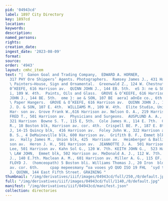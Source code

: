 ```yaml
---
pid: '04943cd'
label: 1897 City Directory
key: 1897cd
location: 
keywords: 
description: 
named_persons: 
rights: 
creation_date: 
ingest_date: '2023-08-09'
format: 
source: 
order: '4943'
layout: cmhc_item
text: "|  Ganon Goal and Trading Company,  EDWARD A. HORNER,           Manager. ORE
  317 PHY Ore Shippers’ Agents. Photographers.  Ramsey James J., 431 Harrison av.
  \ Painters—House, Sign and Ornamental.  Greenwald Z., 124 W. Chestnut.  GROVE &
  0’KEEFE, 616 Harrison av.  QUINN JOHN J., 144 EB. 5th.  eS 3: ne & SON, 107 E  tae
  i, 109 W. 4th.  Paints, Oils and Glass.  GROVE & O’KEEFE, 616 Harrison av.  QUINN
  JOHN J., 144 BE. 5th.  ome }: ae & SON, 107 BE  aera] aOnEe co., 6th cor. Hemlock.
  \ Paper Hangers.  GROVE & O’KEEFE, 616 Harrison av.  QUINN JOHN J., 144 E. 5th  THOMAS
  J. D. & SON, 107 E. 4th.  WILLIAMS M., 109 W. 4th.  Elite Studio, Union blk, 425
  Har- son av. Grove Frank W.,616 Harrison av. Nelson O. A., 219 Harrison av. STOCKDORF
  FRED T., 501 Harrison av.  Physicians and Surgeons.  AUSPLUND A. A., Manhattan blix,
  321 Harrison  Bowne S. T., 115 E, 5th.  Cole James H., 114 E. 7th.  Collins William
  R., 10 Boston blk, Harrison av. cor. 4th.  Crispell BE. P., 187 E. 8th.  Crook Joel
  J, 14-15 Quincy blk,  416 Harrison av.  Foley John W., 322 Harrison av.  Galloway
  B. S., 4 DeMaineville blk, 600 Harrison av.  Grifith B. F., Emmet blk, 502  Harrison
  av.  Hally James M., Union blk, 425  Harrison av.  Heimberger & Ballin, 303 Harri-
  son av.  Heron J. H., 501 Harrison av.  JEANNOTTE J. A.  501 Harrison av.  Kahn
  Lee, 501 Harrison av. Kahn Sol G., 120 W. 7th. KEITH JOHN G.,  523 Harrison av.
  \ LAW JOHN,  Emmet blk, 502 Harrison av. MeDonald A. J., 112 W. 7th. MeDonald Roderick
  J., 140 E.7th. Maclean A. M., 601 Harrison av. Miller A. G., 115 EF. 5th. NUTTING
  FLOYD J.  (homceopath) 5 Boston bli. Williams Thomas J., 20 Iron  bldg, Harrison
  av. cor. 6th.     cpap mepeesmany “oa vooes yO QUO ISO 19 FHL  ‘syd tu e3nz  J,
  J. QUINN, 144 East Fifth Street. GRAINING "
thumbnail: "/img/derivatives/iiif/images/04943cd/full/250,/0/default.jpg"
full: "/img/derivatives/iiif/images/04943cd/full/1140,/0/default.jpg"
manifest: "/img/derivatives/iiif/04943cd/manifest.json"
collection: directories
---
```

